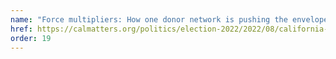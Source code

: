 ```yaml
---
name: "Force multipliers: How one donor network is pushing the envelope on California campaign money"
href: https://calmatters.org/politics/election-2022/2022/08/california-campaign-finance-donor-network/
order: 19
---
```


<!-- I worked with reporters <a href="">Ben Christopher</a> and <a>Alexei Kossoff</a> -->

